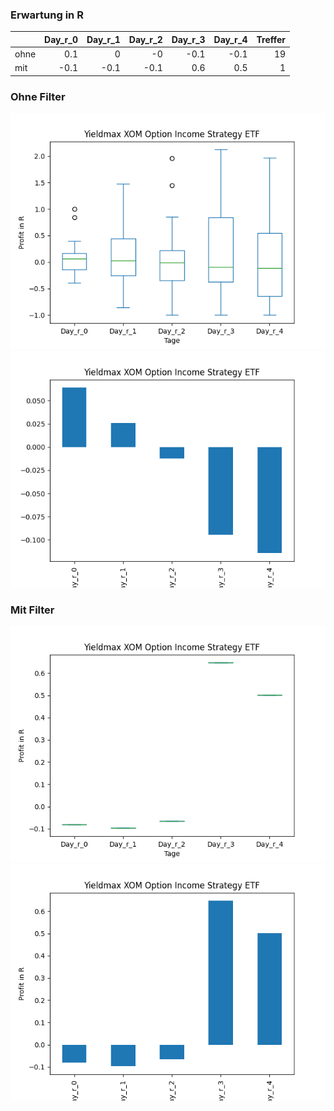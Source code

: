 ### Erwartung in R
|      |   Day_r_0 |   Day_r_1 |   Day_r_2 |   Day_r_3 |   Day_r_4 |   Treffer |
|:-----|----------:|----------:|----------:|----------:|----------:|----------:|
| ohne |       0.1 |       0   |      -0   |      -0.1 |      -0.1 |        19 |
| mit  |      -0.1 |      -0.1 |      -0.1 |       0.6 |       0.5 |         1 |

### Ohne Filter
![image info](./data/XOMO_box_all.png)
![image info](./data/XOMO_median_all.png)

### Mit Filter
![image info](./data/XOMO_box_filtered.png)
![image info](./data/XOMO_median_filtered.png)